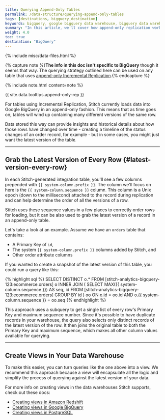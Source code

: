 ```yaml
---
title: Querying Append-Only Tables
permalink: /data-structure/querying-append-only-tables
tags: [destinations, bigquery_destination]
keywords: bigquery, google bigquery data warehouse, bigquery data warehouse, bigquery etl, etl to bigquery, append-only, append only, query append only
summary: "In this article, we'll cover how append-only replication works and how to account for it in your queries."
weight: 4.0
toc: true
destination: "BigQuery"
---
```

{% include misc/data-files.html %}

{% capture note %}**The info in this doc isn't specific to BigQuery** though it seems that way. The querying strategy outlined here can be used on any table that uses <a href="#" data-toggle="tooltip" data-original-title="{{site.data.tooltips.append-only-rep}}">append-only  Incremental Replication</a>.{% endcapture %}

{% include note.html content=note %}

{{ site.data.tooltips.append-only-rep }}

For tables using Incremental Replication, Stitch currently loads data into Google BigQuery in an append-only fashion. This means that as time goes on, tables will wind up containing many different versions of the same row.

Data stored this way can provide insights and historical details about how those rows have changed over time - creating a timeline of the status changes of an order record, for example - but in some cases, you might just want the latest version of the table.

---

## Grab the Latest Version of Every Row {#latest-version-every-row}

In each Stitch-generated integration table, you'll see a few columns prepended with `{{ system-column.prefix }}`. The column we'll focus on here is the `{{ system-column.sequence }}` column. This column is a Unix epoch (down to the millisecond) attached to the record during replication and can help determine the order of all the versions of a row.

Stitch uses these sequence values in a few places to correctly order rows for loading, but it can be also used to grab the latest version of a record in an append-only table.

Let's take a look at an example. Assume we have an `orders` table that contains:

- A Primary Key of `id`,
- The system `{{ system-column.prefix }}` columns added by Stitch, and
- Other order attribute columns

If you wanted to create a snapshot of the latest version of this table, you could run a query like this:

{% highlight sql %}
SELECT DISTINCT o.*
FROM [stitch-analytics-bigquery-123:ecommerce.orders] o
INNER JOIN (
    SELECT
        MAX({{ system-column.sequence }}) AS seq,
        id
    FROM [stitch-analytics-bigquery-123:ecommerce.orders]
    GROUP BY id ) oo
ON o.id = oo.id
AND o.{{ system-column.sequence }} = oo.seq
{% endhighlight %}

This approach uses a subquery to get a single list of every row's Primary Key and maximum sequence number. Since it's possible to have duplicate records in your warehouse, the query also selects only distinct records of the latest version of the row. It then joins the original table to both the Primary Key and maximum sequence, which makes all other column values available for querying.

---

## Create Views in Your Data Warehouse

To make this easier, you can turn queries like the one above into a view. We recommend this approach because a view will encapsulate all the logic and simplify the process of querying against the latest version of your data.

For more info on creating views in the data warehouses Stitch supports, check out these docs:

- [Creating views in Amazon Redshift](http://docs.aws.amazon.com/redshift/latest/dg/r_CREATE_VIEW.html)
- [Creating views in Google BigQuery](https://cloud.google.com/bigquery/querying-data#views)
- [Creating views in PostgreSQL](https://www.postgresql.org/docs/9.4/static/sql-createview.html)